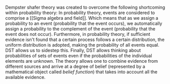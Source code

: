 Dempster shafer theory was created to overcome the following shortcoming within probability theory:
In probability theory, events are considered to comprise a [[Sigma algebra and field]]. Which means that as we assign a probability to an event (probability that the event occurs), we automatically assign a probability to the complement of the event (probability that the event does not occur).
Furthermore, in probability theory, if sufficient evidence isn't found that a certain process follows a certain distribution, the uniform distribution is adopted, making the probability of all events equal. DST allows us to sidestep this.
Finally, DST allows thinking about probabilities of sets of events even if the probabilities of the individual elements are unknown. 
The theory allows one to combine evidence from different sources and arrive at a degree of belief (represented by a mathematical object called _belief function_) that takes into account all the available evidence.
